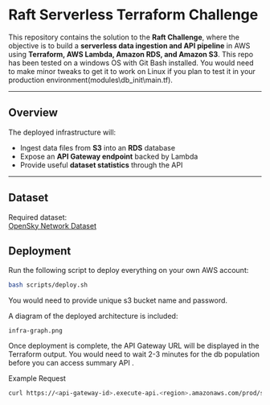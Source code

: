 # Raft Serverless Terraform Challenge  

This repository contains the solution to the **Raft Challenge**, where the objective is to build a **serverless data ingestion and API pipeline** in AWS using **Terraform, AWS Lambda, Amazon RDS, and Amazon S3**. This repo has been tested on a windows OS with Git Bash installed. You would need to make minor tweaks to get it to work on Linux if you plan to test it in your production environment(modules\db_init\main.tf).

---

## Overview  

The deployed infrastructure will:  
- Ingest data files from **S3** into an **RDS** database  
- Expose an **API Gateway endpoint** backed by Lambda  
- Provide useful **dataset statistics** through the API  

---

## Dataset  

Required dataset:  
[OpenSky Network Dataset](https://zenodo.org/record/5377831)  

## Deployment  

Run the following script to deploy everything on your own AWS account:  

```bash
bash scripts/deploy.sh
```

You would need to provide unique s3 bucket name and password.

A diagram of the deployed architecture is included:

```
infra-graph.png
```

Once deployment is complete, the API Gateway URL will be displayed in the Terraform output. You would need to wait 2-3 minutes for the db population before you can access summary API .

Example Request

```bash
curl https://<api-gateway-id>.execute-api.<region>.amazonaws.com/prod/summary
```


